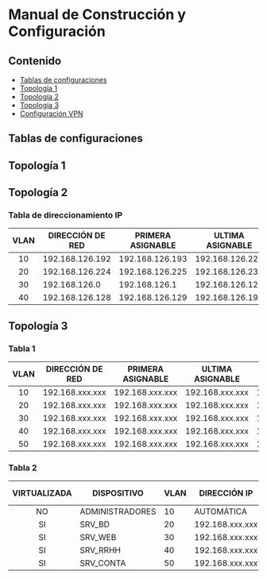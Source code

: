 # **Manual de Construcción y Configuración**

## **Contenido**   
- [Tablas de configuraciones](#idTBConf)
- [Topología 1](#idTopo1)
- [Topología 2](#idTopo2)
- [Topología 3](#idTopo3)
- [Configuración VPN ](#idVPN)

## **Tablas de configuraciones**<a name="idTBConf"></a>


## Topología 1<a name="idTopo1"></a>


## Topología 2<a name="idTopo2"></a>


### Tabla de direccionamiento IP
| VLAN | DIRECCIÓN DE RED | PRIMERA ASIGNABLE | ULTIMA ASIGNABLE | BROADCAST       | MASCARA         | HOSTS NECESARIOS | CANTIDAD DE HOSTS |
|:----:|------------------|-------------------|------------------|-----------------|-----------------|------------------|-------------------|
| 10   | 192.168.126.192  | 192.168.126.193   | 192.168.126.222  | 192.168.126.223 | 255.255.255.224 | 23               | 32                |
| 20   | 192.168.126.224  | 192.168.126.225   | 192.168.126.238  | 192.168.126.239 | 255.255.255.240 | 10               | 16                |
| 30   | 192.168.126.0    | 192.168.126.1     | 192.168.126.126  | 192.168.126.127 | 255.255.255.128 | 125              | 128               |
| 40   | 192.168.126.128  | 192.168.126.129   | 192.168.126.190  | 192.168.126.191 | 255.255.255.192 | 39               | 64                |


## Topología 3<a name="idTopo3"></a>

### Tabla 1
| VLAN | DIRECCIÓN DE RED | PRIMERA ASIGNABLE | ULTIMA ASIGNABLE | BROADCAST       |
|:----:|------------------|-------------------|------------------|-----------------|
| 10   | 192.168.xxx.xxx  | 192.168.xxx.xxx   | 192.168.xxx.xxx  | 192.168.xxx.xxx |
| 20   | 192.168.xxx.xxx  | 192.168.xxx.xxx   | 192.168.xxx.xxx  | 192.168.xxx.xxx |
| 30   | 192.168.xxx.xxx  | 192.168.xxx.xxx   | 192.168.xxx.xxx  | 192.168.xxx.xxx |
| 40   | 192.168.xxx.xxx  | 192.168.xxx.xxx   | 192.168.xxx.xxx  | 192.168.xxx.xxx |
| 50   | 192.168.xxx.xxx  | 192.168.xxx.xxx   | 192.168.xxx.xxx  | 192.168.xxx.xxx |


### Tabla 2
| VIRTUALIZADA |   DISPOSITIVO    | VLAN |   DIRECCIÓN IP   |   MASCARA DE RED   |    GATEWAY      |
|:------------:|------------------|------|------------------|--------------------|-----------------|
|     NO       | ADMINISTRADORES  |  10  |   AUTOMÁTICA     |  192.168.xxx.xxx   | 255.255.255.224 |
|     SI       |   SRV_BD         |  20  | 192.168.xxx.xxx  |  192.168.xxx.xxx   | 255.255.255.240 |
|     SI       |   SRV_WEB        |  30  | 192.168.xxx.xxx  |  192.168.xxx.xxx   | 255.255.255.128 |
|     SI       |   SRV_RRHH       |  40  | 192.168.xxx.xxx  |  192.168.xxx.xxx   | 255.255.255.192 |
|     SI       |   SRV_CONTA      |  50  | 192.168.xxx.xxx  |  192.168.xxx.xxx   | 255.255.255.192 |
